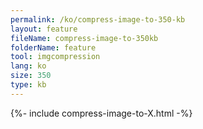 ```yaml
---
permalink: /ko/compress-image-to-350-kb
layout: feature
fileName: compress-image-to-350kb
folderName: feature
tool: imgcompression
lang: ko
size: 350
type: kb
---
```


{%- include compress-image-to-X.html -%}
